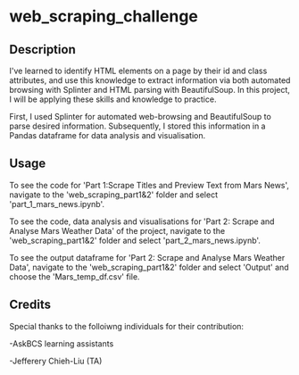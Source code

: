 # web_scraping_challenge

## Description
I've learned to identify HTML elements on a page by their id and class attributes, and use this knowledge to extract information via both automated browsing with Splinter and HTML parsing with BeautifulSoup. In this project, I will be applying these skills and knowledge to practice. 

First, I used Splinter for automated web-browsing and BeautifulSoup to parse desired information. Subsequently, I stored this information in a Pandas dataframe for data analysis and visualisation. 

## Usage
To see the code for 'Part 1:Scrape Titles and Preview Text from Mars News', navigate to the 'web_scraping_part1&2' folder and select 'part_1_mars_news.ipynb'.

To see the code, data analysis and visualisations for 'Part 2: Scrape and Analyse Mars Weather Data' of the project, navigate to the 'web_scraping_part1&2' folder and select 'part_2_mars_news.ipynb'.

To see the output dataframe for 'Part 2: Scrape and Analyse Mars Weather Data', navigate to the 'web_scraping_part1&2' folder and select 'Output' and choose the 'Mars_temp_df.csv' file. 

## Credits
Special thanks to the folloiwng individuals for their contribution:

-AskBCS learning assistants

-Jefferery Chieh-Liu (TA)


